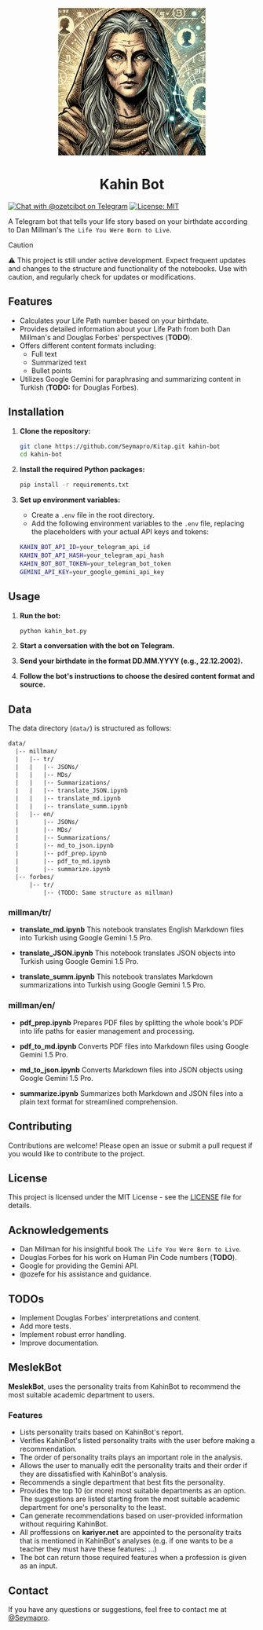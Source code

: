 <div align="center">
    <img src=".github/seer.webp" width="300">
</div>

<h1 align="center">Kahin Bot</h1>

[![Chat with @ozetcibot on Telegram](https://img.shields.io/badge/Telegram-%40ozetcibot-blue)](https://t.me/ozetcibot)
[![License: MIT](https://img.shields.io/badge/License-MIT-yellow.svg)](https://opensource.org/licenses/MIT)

A Telegram bot that tells your life story based on your birthdate according to Dan Millman's `The Life You Were Born to Live`.

> [!CAUTION]
> ⚠️ This project is still under active development. Expect frequent updates and changes to the structure and functionality of the notebooks. Use with caution, and regularly check for updates or modifications.

## Features

- Calculates your Life Path number based on your birthdate.
- Provides detailed information about your Life Path from both Dan Millman's and Douglas Forbes' perspectives (**TODO**).
- Offers different content formats including:
  - Full text
  - Summarized text
  - Bullet points
- Utilizes Google Gemini for paraphrasing and summarizing content in Turkish (**TODO:** for Douglas Forbes).

## Installation

1. **Clone the repository:**

   ```bash
   git clone https://github.com/Seymapro/Kitap.git kahin-bot
   cd kahin-bot
   ```

2. **Install the required Python packages:**

   ```bash
   pip install -r requirements.txt
   ```

3. **Set up environment variables:**
    - Create a `.env` file in the root directory.
    - Add the following environment variables to the `.env` file, replacing the placeholders with your actual API keys and tokens:

     ```bash
     KAHIN_BOT_API_ID=your_telegram_api_id
     KAHIN_BOT_API_HASH=your_telegram_api_hash
     KAHIN_BOT_BOT_TOKEN=your_telegram_bot_token
     GEMINI_API_KEY=your_google_gemini_api_key
     ```

## Usage

1. **Run the bot:**

   ```bash
   python kahin_bot.py
   ```

2. **Start a conversation with the bot on Telegram.**
3. **Send your birthdate in the format DD.MM.YYYY (e.g., 22.12.2002).**
4. **Follow the bot's instructions to choose the desired content format and source.**

## Data

The data directory (`data/`) is structured as follows:

```raw
data/
  |-- millman/
  |   |-- tr/
  |   |   |-- JSONs/
  |   |   |-- MDs/
  |   |   |-- Summarizations/
  |   |   |-- translate_JSON.ipynb
  |   |   |-- translate_md.ipynb
  |   |   |-- translate_summ.ipynb
  |   |-- en/
  |       |-- JSONs/
  |       |-- MDs/
  |       |-- Summarizations/
  |       |-- md_to_json.ipynb
  |       |-- pdf_prep.ipynb
  |       |-- pdf_to_md.ipynb
  |       |-- summarize.ipynb
  |-- forbes/
      |-- tr/
          |-- (TODO: Same structure as millman)
```

### millman/tr/

- **translate_md.ipynb**
  This notebook translates English Markdown files into Turkish using Google Gemini 1.5 Pro.

- **translate_JSON.ipynb**
  This notebook translates JSON objects into Turkish using Google Gemini 1.5 Pro.

- **translate_summ.ipynb**
  This notebook translates Markdown summarizations into Turkish using Google Gemini 1.5 Pro.

### millman/en/

- **pdf_prep.ipynb**
  Prepares PDF files by splitting the whole book's PDF into life paths for easier management and processing.

- **pdf_to_md.ipynb**
  Converts PDF files into Markdown files using Google Gemini 1.5 Pro.

- **md_to_json.ipynb**
  Converts Markdown files into JSON objects using Google Gemini 1.5 Pro.

- **summarize.ipynb**
  Summarizes both Markdown and JSON files into a plain text format for streamlined comprehension.

## Contributing

Contributions are welcome! Please open an issue or submit a pull request if you would like to contribute to the project.

## License

This project is licensed under the MIT License - see the [LICENSE](LICENSE) file for details.

## Acknowledgements

- Dan Millman for his insightful book `The Life You Were Born to Live`.
- Douglas Forbes for his work on Human Pin Code numbers (**TODO**).
- Google for providing the Gemini API.
- @ozefe for his assistance and guidance.
 
## TODOs

- Implement Douglas Forbes' interpretations and content.
- Add more tests.
- Implement robust error handling.
- Improve documentation.

## MeslekBot

**MeslekBot**, uses the personality traits from KahinBot to recommend the most suitable academic department to users.

### Features

- Lists personality traits based on KahinBot's report.
- Verifies KahinBot's listed personality traits with the user before making a recommendation.
- The order of personality traits plays an important role in the analysis.
- Allows the user to manually edit the personality traits and their order if they are dissatisfied with KahinBot's analysis.
- Recommends a single department that best fits the personality.
- Provides the top 10 (or more) most suitable departments as an option. The suggestions are listed starting from the most suitable academic department for one's personality to the least.
- Can generate recommendations based on user-provided information without requiring KahinBot.
- All proffessions on **kariyer.net** are appointed to the personality traits that is mentioned in KahinBot's analyses (e.g. if one wants to be a teacher they must have these features: ...)
- The bot can return those required features when a profession is given as an input.

## Contact

If you have any questions or suggestions, feel free to contact me at [@Seymapro](https://github.com/Seymapro).
